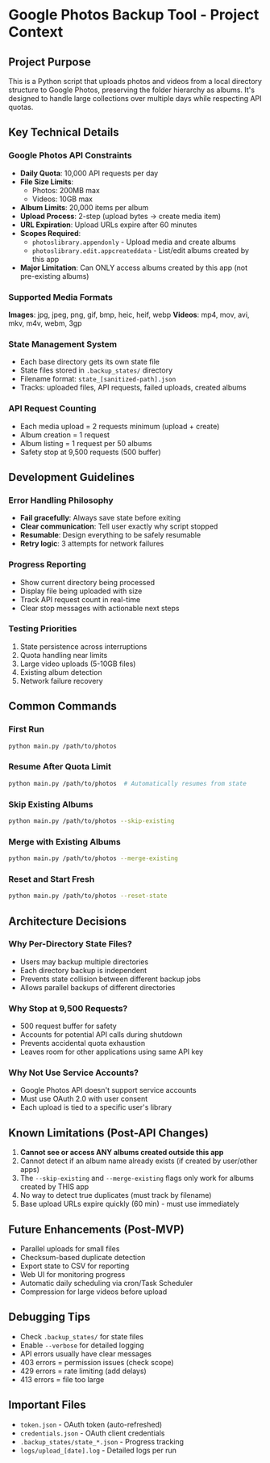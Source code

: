 # Google Photos Backup Tool - Project Context

## Project Purpose
This is a Python script that uploads photos and videos from a local directory structure to Google Photos, preserving the folder hierarchy as albums. It's designed to handle large collections over multiple days while respecting API quotas.

## Key Technical Details

### Google Photos API Constraints
- **Daily Quota**: 10,000 API requests per day
- **File Size Limits**: 
  - Photos: 200MB max
  - Videos: 10GB max
- **Album Limits**: 20,000 items per album
- **Upload Process**: 2-step (upload bytes → create media item)
- **URL Expiration**: Upload URLs expire after 60 minutes
- **Scopes Required**: 
  - `photoslibrary.appendonly` - Upload media and create albums
  - `photoslibrary.edit.appcreateddata` - List/edit albums created by this app
- **Major Limitation**: Can ONLY access albums created by this app (not pre-existing albums)

### Supported Media Formats
**Images**: jpg, jpeg, png, gif, bmp, heic, heif, webp
**Videos**: mp4, mov, avi, mkv, m4v, webm, 3gp

### State Management System
- Each base directory gets its own state file
- State files stored in `.backup_states/` directory
- Filename format: `state_[sanitized-path].json`
- Tracks: uploaded files, API requests, failed uploads, created albums

### API Request Counting
- Each media upload = 2 requests minimum (upload + create)
- Album creation = 1 request
- Album listing = 1 request per 50 albums
- Safety stop at 9,500 requests (500 buffer)

## Development Guidelines

### Error Handling Philosophy
- **Fail gracefully**: Always save state before exiting
- **Clear communication**: Tell user exactly why script stopped
- **Resumable**: Design everything to be safely resumable
- **Retry logic**: 3 attempts for network failures

### Progress Reporting
- Show current directory being processed
- Display file being uploaded with size
- Track API request count in real-time
- Clear stop messages with actionable next steps

### Testing Priorities
1. State persistence across interruptions
2. Quota handling near limits
3. Large video uploads (5-10GB files)
4. Existing album detection
5. Network failure recovery

## Common Commands

### First Run
```bash
python main.py /path/to/photos
```

### Resume After Quota Limit
```bash
python main.py /path/to/photos  # Automatically resumes from state
```

### Skip Existing Albums
```bash
python main.py /path/to/photos --skip-existing
```

### Merge with Existing Albums
```bash
python main.py /path/to/photos --merge-existing
```

### Reset and Start Fresh
```bash
python main.py /path/to/photos --reset-state
```

## Architecture Decisions

### Why Per-Directory State Files?
- Users may backup multiple directories
- Each directory backup is independent
- Prevents state collision between different backup jobs
- Allows parallel backups of different directories

### Why Stop at 9,500 Requests?
- 500 request buffer for safety
- Accounts for potential API calls during shutdown
- Prevents accidental quota exhaustion
- Leaves room for other applications using same API key

### Why Not Use Service Accounts?
- Google Photos API doesn't support service accounts
- Must use OAuth 2.0 with user consent
- Each upload is tied to a specific user's library

## Known Limitations (Post-API Changes)
1. **Cannot see or access ANY albums created outside this app**
2. Cannot detect if an album name already exists (if created by user/other apps)
3. The `--skip-existing` and `--merge-existing` flags only work for albums created by THIS app
4. No way to detect true duplicates (must track by filename)
5. Base upload URLs expire quickly (60 min) - must use immediately

## Future Enhancements (Post-MVP)
- Parallel uploads for small files
- Checksum-based duplicate detection
- Export state to CSV for reporting
- Web UI for monitoring progress
- Automatic daily scheduling via cron/Task Scheduler
- Compression for large videos before upload

## Debugging Tips
- Check `.backup_states/` for state files
- Enable `--verbose` for detailed logging
- API errors usually have clear messages
- 403 errors = permission issues (check scope)
- 429 errors = rate limiting (add delays)
- 413 errors = file too large

## Important Files
- `token.json` - OAuth token (auto-refreshed)
- `credentials.json` - OAuth client credentials
- `.backup_states/state_*.json` - Progress tracking
- `logs/upload_[date].log` - Detailed logs per run